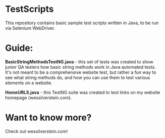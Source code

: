 # TestScripts

This repository contains basic sample test scripts written in Java, to be run via Selenium WebDriver.

# Guide:

**BasicStringMethodsTestNG.java** - this set of tests was created to show junior QA testers how basic string methods work in Java automated tests. It's not meant to be a comprehensive website test, but rather a fun way to see what string methods do, and how you can use them to test various elements on a website.

**HomeURLS.java** - this TestNG suite was created to test links on my website homepage (wessilverstein.com).

# Want to know more?

Check out wessilverstein.com!
